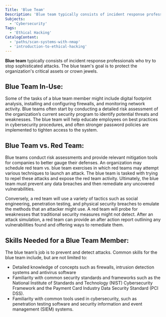 ```yaml
---
Title: 'Blue Team'
Description: 'Blue team typically consists of incident response professionals who try to stop sophisticated attacks.'
Subjects:
  - 'Cybersecurity'
Tags:
  - 'Ethical Hacking'
CatalogContent:
  - 'paths/scan-systems-with-nmap'
  - 'introduction-to-ethical-hacking'
---
```


**Blue team** typically consists of incident response professionals who try to stop sophisticated attacks. The blue team's goal is to protect the organization's critical assets or crown jewels.

## Blue Team In-Use:

Some of the tasks of a blue team member might include digital footprint analysis, installing and configuring firewalls, and monitoring network activity. Blue teams often start by conducting a detailed risk assessment of the organization’s current security program to identify potential threats and weaknesses. The blue team will help educate employees on best practices in cybersecurity procedures, and often stronger password policies are implemented to tighten access to the system.

## Blue Team vs. Red Team: 

Blue teams conduct risk assessments and provide relevant mitigation tools for companies to better gauge their defenses. An organization may schedule red team vs. blue team exercises in which red teams may attempt various techniques to launch an attack. The blue team is tasked with trying to repel these attacks and expose the red team activity. Ultimately, the blue team must prevent any data breaches and then remediate any uncovered vulnerabilities.

Conversely, a red team will use a variety of tactics such as social engineering, penetration testing, and physical security breaches to emulate the methods that an attacker might use. A red team will probe for weaknesses that traditional security measures might not detect. After an attack simulation, a red team can provide an after action report outlining any vulnerabilities found and offering ways to remediate them.

## Skills Needed for a Blue Team Member:

The blue team’s job is to prevent and detect attacks. Common skills for the blue team include, but are not limited to:

- Detailed knowledge of concepts such as firewalls, intrusion detection systems and antivirus software
- Familiarity with common security standards and frameworks such as the National Institute of Standards and Technology (NIST) Cybersecurity Framework and the Payment Card Industry Data Security Standard (PCI DSS).
- Familiarity with common tools used in cybersecurity, such as penetration testing software and security information and event management (SIEM) systems.
